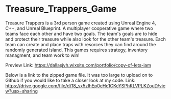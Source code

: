 # Treasure_Trappers_Game
Treasure Trappers is a 3rd person game created using Unreal Engine 4, C++, and Unreal Blueprint. A multiplayer cooperative game where two teams face each other and have two goals. The team's goals are to hide and protect their treasure while also look for the other team's treasure. Each team can create and place traps with resorces they can find around the randomly generated island. This games requires strategy, inventory managment, and team work to win!

Preview Link: https://dallasjvh.wixsite.com/portfolio/copy-of-lets-jam

Below is a link to the zipped game file. It was too large to upload on to Github if you would like to take a closer look at my code. Link: https://drive.google.com/file/d/18_sx5zIhEp0eHc1CKcYSPhKLVPLKZouD/view?usp=sharing
